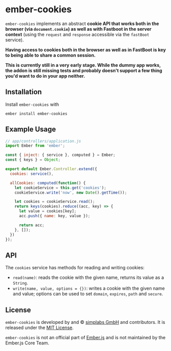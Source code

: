 # ember-cookies

`ember-cookies` implements an abstract __cookie API that works both in the
browser (via `document.cookie`) as well as with Fastboot in the server
context__ (using the `request` and `response` accessible via the `fastBoot`
service).

__Having access to cookies both in the browser as well as in FastBoot is key to
being able to share a common session.__

__This is currently still in a very early stage. While the dummy app works, the
addon is still missing tests and probably doesn't support a few thing you'd
want to do in your app neither.__

## Installation

Install `ember-cookies` with

`ember install ember-cookies`

## Example Usage

```js
// app/controllers/application.js
import Ember from 'ember';

const { inject: { service }, computed } = Ember;
const { keys } = Object;

export default Ember.Controller.extend({
  cookies: service(),

  allCookies: computed(function() {
    let cookieService = this.get('cookies');
    cookieService.write('now', new Date().getTime());

    let cookies = cookieService.read();
    return keys(cookies).reduce((acc, key) => {
      let value = cookies[key];
      acc.push({ name: key, value });

      return acc;
    }, []);
  })
});
```

## API

The `cookies` service has methods for reading and writing cookies:

* `read(name)`: reads the cookie with the given name, returns its value as a
  `String`.
* `write(name, value, options = {})`: writes a cookie with the given name and
  value; options can be used to set `domain`, `expires`, `path` and `secure`.

## License

`ember-cookies` is developed by and &copy;
[simplabs GmbH](http://simplabs.com) and contributors. It is released under the
[MIT License](https://github.com/simplabs/ember-simple-auth/blob/master/LICENSE).

`ember-cookies` is not an official part of [Ember.js](http://emberjs.com) and
is not maintained by the Ember.js Core Team.
